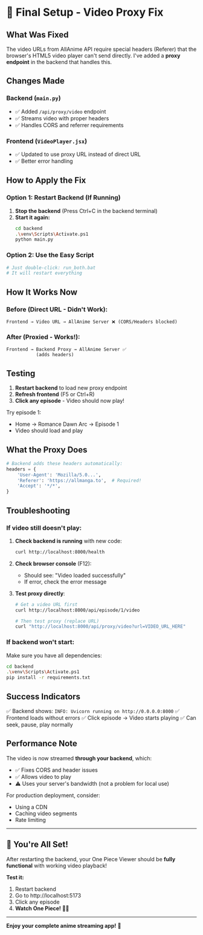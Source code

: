 # 🎉 Final Setup - Video Proxy Fix

## What Was Fixed

The video URLs from AllAnime API require special headers (Referer) that the browser's HTML5 video player can't send directly. I've added a **proxy endpoint** in the backend that handles this.

## Changes Made

### Backend (`main.py`)
- ✅ Added `/api/proxy/video` endpoint
- ✅ Streams video with proper headers
- ✅ Handles CORS and referrer requirements

### Frontend (`VideoPlayer.jsx`)
- ✅ Updated to use proxy URL instead of direct URL
- ✅ Better error handling

## How to Apply the Fix

### Option 1: Restart Backend (If Running)

1. **Stop the backend** (Press Ctrl+C in the backend terminal)
2. **Start it again:**
   ```bash
   cd backend
   .\venv\Scripts\Activate.ps1
   python main.py
   ```

### Option 2: Use the Easy Script

```bash
# Just double-click: run_both.bat
# It will restart everything
```

## How It Works Now

### Before (Direct URL - Didn't Work):
```
Frontend → Video URL → AllAnime Server ❌ (CORS/Headers blocked)
```

### After (Proxied - Works!):
```
Frontend → Backend Proxy → AllAnime Server ✅
           (adds headers)
```

## Testing

1. **Restart backend** to load new proxy endpoint
2. **Refresh frontend** (F5 or Ctrl+R)
3. **Click any episode** - Video should now play!

Try episode 1:
- Home → Romance Dawn Arc → Episode 1
- Video should load and play

## What the Proxy Does

```python
# Backend adds these headers automatically:
headers = {
    'User-Agent': 'Mozilla/5.0...',
    'Referer': 'https://allmanga.to',  # Required!
    'Accept': '*/*',
}
```

## Troubleshooting

### If video still doesn't play:

1. **Check backend is running** with new code:
   ```bash
   curl http://localhost:8000/health
   ```

2. **Check browser console** (F12):
   - Should see: "Video loaded successfully"
   - If error, check the error message

3. **Test proxy directly**:
   ```bash
   # Get a video URL first
   curl http://localhost:8000/api/episode/1/video
   
   # Then test proxy (replace URL)
   curl "http://localhost:8000/api/proxy/video?url=VIDEO_URL_HERE"
   ```

### If backend won't start:

Make sure you have all dependencies:
```bash
cd backend
.\venv\Scripts\Activate.ps1
pip install -r requirements.txt
```

## Success Indicators

✅ Backend shows: `INFO: Uvicorn running on http://0.0.0.0:8000`
✅ Frontend loads without errors
✅ Click episode → Video starts playing
✅ Can seek, pause, play normally

## Performance Note

The video is now streamed **through your backend**, which:
- ✅ Fixes CORS and header issues
- ✅ Allows video to play
- ⚠️ Uses your server's bandwidth (not a problem for local use)

For production deployment, consider:
- Using a CDN
- Caching video segments
- Rate limiting

---

## 🎊 You're All Set!

After restarting the backend, your One Piece Viewer should be **fully functional** with working video playback!

**Test it:**
1. Restart backend
2. Go to http://localhost:5173
3. Click any episode
4. **Watch One Piece! 🏴‍☠️**

---

**Enjoy your complete anime streaming app!** 🎉

